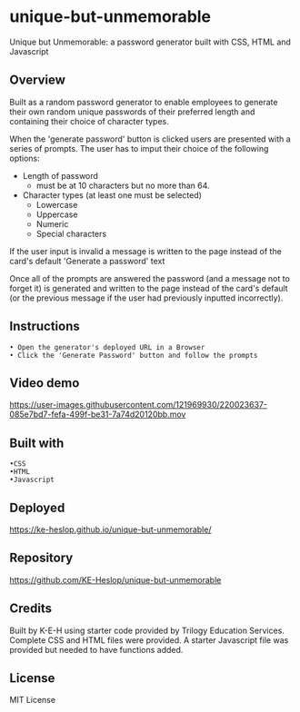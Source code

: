 # unique-but-unmemorable
Unique but Unmemorable: a password generator built with CSS, HTML and Javascript
## Overview
Built as a random password generator to enable employees to generate their own random unique passwords of their preferred length and containing their choice of character types.

When the 'generate password' button is clicked users are presented with a series of prompts.
The user has to imput their choice of the following options:
* Length of password
    * must be at 10 characters but no more than 64.
* Character types (at least one must be selected)
    * Lowercase
    * Uppercase
    * Numeric
    * Special characters 

If the user input is invalid a message is written to the page instead of the card's default 'Generate a password' text

Once all of the prompts are answered the password (and a message not to forget it) is generated and written to the page instead of the card's default (or the previous message if the user had previously inputted incorrectly).

## Instructions
    • Open the generator's deployed URL in a Browser
    • Click the 'Generate Password' button and follow the prompts

## Video demo


https://user-images.githubusercontent.com/121969930/220023637-085e7bd7-fefa-499f-be31-7a74d20120bb.mov


## Built with
    •CSS
    •HTML
    •Javascript

## Deployed
https://ke-heslop.github.io/unique-but-unmemorable/
## Repository
https://github.com/KE-Heslop/unique-but-unmemorable
## Credits
Built by K-E-H using starter code provided by Trilogy Education Services.
Complete CSS and HTML files were provided. 
A starter Javascript file was provided but needed to have functions added.
## License
MIT License




